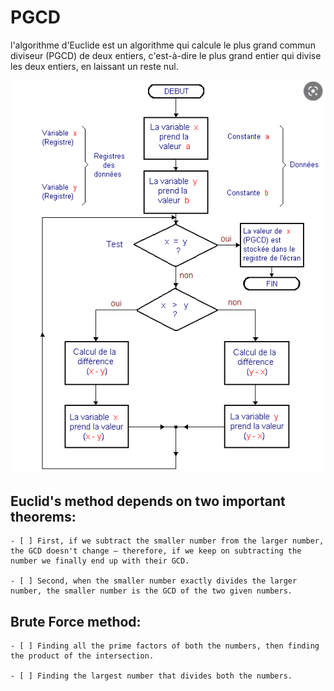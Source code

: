 # PGCD
l'algorithme d'Euclide est un algorithme qui calcule le plus grand commun diviseur (PGCD) de deux entiers, c'est-à-dire le plus grand entier qui divise les deux entiers, en laissant un reste nul. 

<p align="center"><img src="./img/pgcd using Euclide.png"/></p>

## Euclid's method depends on two important theorems:
    - [ ] First, if we subtract the smaller number from the larger number, the GCD doesn't change – therefore, if we keep on subtracting the number we finally end up with their GCD.

    - [ ] Second, when the smaller number exactly divides the larger number, the smaller number is the GCD of the two given numbers.

## Brute Force method:
    - [ ] Finding all the prime factors of both the numbers, then finding the product of the intersection.

    - [ ] Finding the largest number that divides both the numbers. 